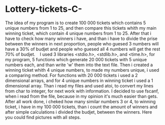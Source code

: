 # Lottery-tickets-C-
The idea of my program is to create 100 000 tickets which contains 5 unique numbers from 1 to 25, and then compare this tickets whith my main winning ticket, which contain 4 unique numbers from 1 to 25. After that i have to check how many winners i have, and than i have to divide the prise between the winners in next proportion, people who guesed 3 numbers will have a 30% of budjet and people who guesed all 4 numbers will get the rest 70% of budjet.    I used 3 libraries &lt;stdio.h>, &lt;stdlib.h>, and &lt;time.h>, for my program, 5 functions which generate 20 000 tickets with 5 unique numbers each, and than write 'w' them into the text file. Then i created a winning ticket whith 4 unique numbers, to made my numbers unique, i used a comparing method. For functions with 20 000 tickets i used a 2 dimensional arrays, and for 4 unique numbers in winning ticket i used a 1 dimensional array. Than i read my files and used atoi, to convert my lines from char to integer, for next work with information. I decided to use fscanf, when i read from the file, because in my opinion it's much easier than gets. After all work done, i cheked how many similar numbers 3 or 4, to winning ticket, i have in my 100 000 tickets, than i count the amount of winners and after simple calculations i divided the budjet, between the winners.  Here you could find pictures with all steps.
